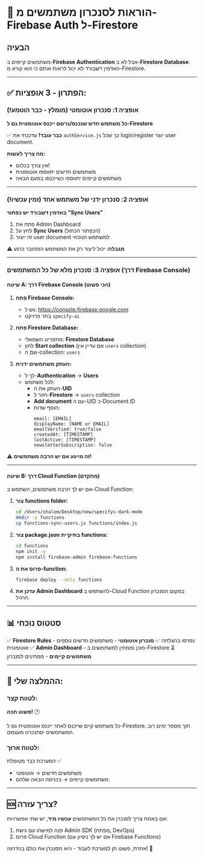 # 🔄 הוראות לסנכרון משתמשים מ-Firebase Auth ל-Firestore

## הבעיה
משתמשים קיימים ב-**Firebase Authentication** אבל לא ב-**Firestore Database**. 
האדמין דשבורד לא יכול לראות אותם כי הוא קורא מ-Firestore.

---

## ✅ הפתרון - 3 אופציות:

### אופציה 1: סנכרון אוטומטי (מומלץ - כבר הוטמע!)
**כל משתמש חדש שנכנס/נרשם ייכנס אוטומטית גם ל-Firestore**

✅ **כבר עובד!** עדכנתי את `authService.js` כך שכל login/register יוצר user document.

**מה צריך לעשות:**
- אין צורך בכלום! 
- משתמשים חדשים יתווספו אוטומטית
- משתמשים קיימים יתווספו כשייכנסו בפעם הבאה

---

### אופציה 2: סנכרון ידני של משתמש אחד (זמין עכשיו!)
**באדמין דשבורד יש כפתור "Sync Users"**

1. פתח את Admin Dashboard
2. לחץ על **Sync Users** (הכפתור הכחול)
3. זה ייצור user document למשתמש הנוכחי

⚠️ **מגבלה:** יכול ליצור רק את המשתמש המחובר כרגע

---

### אופציה 3: סנכרון מלא של כל המשתמשים (דרך Firebase Console)

#### שיטה A: דרך Firebase Console (הכי פשוט)

1. **פתח Firebase Console:**
   - גש ל: https://console.firebase.google.com
   - בחר פרויקט `specify-ai`

2. **פתח Firestore Database:**
   - מתפריט השמאלי: **Firestore Database**
   - לחץ **Start collection** (אם עדיין אין `users` collection)
   - שם ה-collection: `users`

3. **העתק משתמשים ידנית:**
   - לך ל-**Authentication** → **Users**
   - לכל משתמש:
     - העתק את ה-**UID**
     - חזור ל-**Firestore** → `users` collection
     - **Add document** עם ה-UID כ-Document ID
     - הוסף שדות:
       ```
       email: [EMAIL]
       displayName: [NAME or EMAIL]
       emailVerified: true/false
       createdAt: [TIMESTAMP]
       lastActive: [TIMESTAMP]
       newsletterSubscription: false
       ```

⚠️ **זה מייגע אם יש הרבה משתמשים!**

---

#### שיטה B: דרך Cloud Function (מתקדם)

אם יש לך הרבה משתמשים, השתמש ב-Cloud Function:

1. **צור functions folder:**
   ```bash
   cd /Users/shalom/Desktop/new/specifys-dark-mode
   mkdir -p functions
   cp functions-sync-users.js functions/index.js
   ```

2. **צור package.json בתיקיית functions:**
   ```bash
   cd functions
   npm init -y
   npm install firebase-admin firebase-functions
   ```

3. **פרוס את ה-function:**
   ```bash
   firebase deploy --only functions
   ```

4. **עדכן את Admin Dashboard** להשתמש ב-Cloud Function במקום הסנכרון הרגיל.

---

## 📊 סטטוס נוכחי

✅ **Firestore Rules** - נפרסו בהצלחה
✅ **סנכרון אוטומטי** - משתמשים חדשים נוספים אוטומטית
✅ **Admin Dashboard** - מוכן וממתין למשתמשים ב-Firestore
⏳ **משתמשים קיימים** - ממתינים לסנכרון

---

## 🎯 ההמלצה שלי:

### לטווח קצר:
**פשוט חכה!** 🕐

כל משתמש קיים שייכנס לאתר ייכנס אוטומטית גם ל-Firestore.
תוך מספר ימים רוב המשתמשים יסתנכרנו מעצמם.

### לטווח ארוך:
המערכת כבר מטופלת ✅
- משתמשים חדשים → אוטומטי
- משתמשים קיימים → בכניסה הבאה שלהם

---

## 🆘 צריך עזרה?

אם באמת צריך לסנכרן את כל המשתמשים **עכשיו מיד**, יש שתי אפשרויות:
1. פנה למישהו עם גישת Admin SDK (מפתח, DevOps)
2. פרוס Cloud Function (אם יש לך ניסיון עם Firebase Functions)

אחרת, פשוט תן למערכת לעבוד - היא תסנכרן את כולם בהדרגה! 🚀

